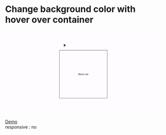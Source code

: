 # Change background color with hover over container

![bgHover](bgHover.gif)

[Demo](https://codepen.io/rasyidzkun/pen/yLPXEzR) <br>
responsive : no

